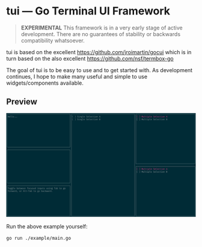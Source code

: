 # tui — Go Terminal UI Framework

> **EXPERIMENTAL** This framework is in a very early stage of active development. There are no guarantees of stability or backwards compatibility whatsoever.

tui is based on the excellent https://github.com/jroimartin/gocui which is in turn based on the also excellent https://github.com/nsf/termbox-go

The goal of tui is to be easy to use and to get started with. As development continues, I hope to make many useful and simple to use widgets/components available.

## Preview
![preview of tui](preview.gif "Preview")

Run the above example yourself:
```
go run ./example/main.go
```
